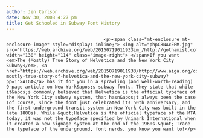 ```yaml
---
author: Jen Carlson
date: Nov 30, 2008 4:27 pm
title: Get Schooled in Subway Font History
---
```


	
										<p><span class="mt-enclosure mt-enclosure-image" style="display: inline;"> <img alt="phpC8NAcEPM.jpg" src="https://web.archive.org/web/20150719011933im_/http://gothamist.com/attachments/arts_jen/phpC8NAcEPM.jpg" width="130" height="114" class="image-right"> </span>If you want <em>The (Mostly) True Story of Helvetica and the New York City Subway</em>, <a href="https://web.archive.org/web/20150719011933/http://www.aiga.org/content.cfm/the-mostly-true-story-of-helvetica-and-the-new-york-city-subway?pp=1">AIGA</a> has it for you in a sprawling (and well-worth-reading) 9-page article on New York&apos;s subway fonts. They state that while it&apos;s commonly believed that Helvetica is the official typeface of the New York City subway system, that hasn&apos;t always been the case (of course, since the font just celebrated its 50th anniversary, and the first underground transit system in New York City was built in the late 1800s). While &quot;Helvetica is the official typeface of the MTA today, it was not the typeface specified by Unimark International when it created a new signage system at the end of the 1960s.&quot; Trace the typeface of the underground, font nerds, you know you want to!</p>					
										
									
				